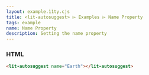 ```yaml
---
layout: example.11ty.cjs
title: <lit-autosuggest> ⌲ Examples ⌲ Name Property
tags: example
name: Name Property
description: Setting the name property
---
```


<lit-autosuggest name="Earth"></lit-autosuggest>

<h3>HTML</h3>

```html
<lit-autosuggest name="Earth"></lit-autosuggest>
```

